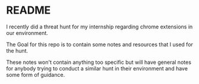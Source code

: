 # README
I recently did a threat hunt for my internship regarding chrome extensions in our environment.

The Goal for this repo is to contain some notes and resources that I used for the hunt.

These notes won't contain anything too specific but will have general notes for anybody trying to conduct a similar hunt in their environment and have some form of guidance.
